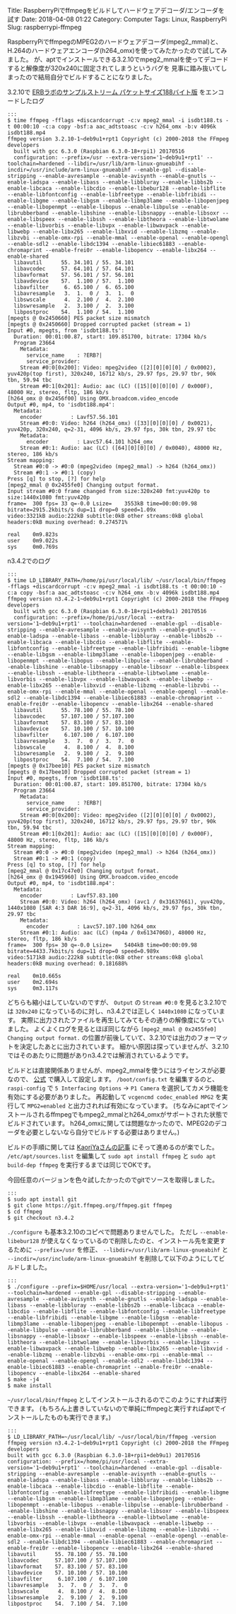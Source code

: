 Title: RaspberryPiでffmpegをビルドしてハードウェアデコーダ/エンコーダを試す
Date: 2018-04-08 01:22
Category: Computer
Tags: Linux, RaspberryPi
Slug: raspberrypi-ffmpeg

RaspberryPiでffmpegのMPEG2のハードウェアデコーダ(mpeg2_mmal)と、H.264のハードウェアエンコーダ(h264_omx)を使ってみたかったので試してみました。
が、aptでインストールできる3.2.10でmpeg2_mmalを使ってデコードすると解像度が320x240に固定されてしまうというバグを
見事に踏み抜いてしまったので結局自分でビルドすることになりました。

3.2.10で [ERBラボのサンプルストリーム パケットサイズ188バイト版](https://www.erb.jp/labo/samplestream.html) をエンコードしたログ

    :::
    $ time ffmpeg -fflags +discardcorrupt -c:v mpeg2_mmal -i isdbt188.ts -t 00:00:10 -c:a copy -bsf:a aac_adtstoasc -c:v h264_omx -b:v 4096k isdbt188.mp4
    ffmpeg version 3.2.10-1~deb9u1+rpt1 Copyright (c) 2000-2018 the FFmpeg developers
      built with gcc 6.3.0 (Raspbian 6.3.0-18+rpi1) 20170516
      configuration: --prefix=/usr --extra-version='1~deb9u1+rpt1' --toolchain=hardened --libdir=/usr/lib/arm-linux-gnueabihf --incdir=/usr/include/arm-linux-gnueabihf --enable-gpl --disable-stripping --enable-avresample --enable-avisynth --enable-gnutls --enable-ladspa --enable-libass --enable-libbluray --enable-libbs2b --enable-libcaca --enable-libcdio --enable-libebur128 --enable-libflite --enable-libfontconfig --enable-libfreetype --enable-libfribidi --enable-libgme --enable-libgsm --enable-libmp3lame --enable-libopenjpeg --enable-libopenmpt --enable-libopus --enable-libpulse --enable-librubberband --enable-libshine --enable-libsnappy --enable-libsoxr --enable-libspeex --enable-libssh --enable-libtheora --enable-libtwolame --enable-libvorbis --enable-libvpx --enable-libwavpack --enable-libwebp --enable-libx265 --enable-libxvid --enable-libzmq --enable-libzvbi --enable-omx-rpi --enable-mmal --enable-openal --enable-opengl --enable-sdl2 --enable-libdc1394 --enable-libiec61883 --enable-chromaprint --enable-frei0r --enable-libopencv --enable-libx264 --enable-shared
      libavutil      55. 34.101 / 55. 34.101
      libavcodec     57. 64.101 / 57. 64.101
      libavformat    57. 56.101 / 57. 56.101
      libavdevice    57.  1.100 / 57.  1.100
      libavfilter     6. 65.100 /  6. 65.100
      libavresample   3.  1.  0 /  3.  1.  0
      libswscale      4.  2.100 /  4.  2.100
      libswresample   2.  3.100 /  2.  3.100
      libpostproc    54.  1.100 / 54.  1.100
    [mpegts @ 0x2450660] PES packet size mismatch
    [mpegts @ 0x2450660] Dropped corrupted packet (stream = 1)
    Input #0, mpegts, from 'isdbt188.ts':
      Duration: 00:01:00.87, start: 109.851700, bitrate: 17304 kb/s
      Program 23664
        Metadata:
          service_name    : ?ERB?|
          service_provider:
        Stream #0:0[0x200]: Video: mpeg2video ([2][0][0][0] / 0x0002), yuv420p(top first), 320x240, 16712 kb/s, 29.97 fps, 29.97 tbr, 90k tbn, 59.94 tbc
        Stream #0:1[0x201]: Audio: aac (LC) ([15][0][0][0] / 0x000F), 48000 Hz, stereo, fltp, 186 kb/s
    [h264_omx @ 0x2456f00] Using OMX.broadcom.video_encode
    Output #0, mp4, to 'isdbt188.mp4':
      Metadata:
        encoder         : Lavf57.56.101
        Stream #0:0: Video: h264 (h264_omx) ([33][0][0][0] / 0x0021), yuv420p, 320x240, q=2-31, 4096 kb/s, 29.97 fps, 30k tbn, 29.97 tbc
        Metadata:
          encoder         : Lavc57.64.101 h264_omx
        Stream #0:1: Audio: aac (LC) ([64][0][0][0] / 0x0040), 48000 Hz, stereo, 186 kb/s
    Stream mapping:
      Stream #0:0 -> #0:0 (mpeg2video (mpeg2_mmal) -> h264 (h264_omx))
      Stream #0:1 -> #0:1 (copy)
    Press [q] to stop, [?] for help
    [mpeg2_mmal @ 0x2455fe0] Changing output format.
    Input stream #0:0 frame changed from size:320x240 fmt:yuv420p to size:1440x1080 fmt:yuv420p
    frame=  300 fps= 33 q=-0.0 Lsize=    3553kB time=00:00:09.98 bitrate=2915.2kbits/s dup=11 drop=0 speed=1.09x
    video:3321kB audio:222kB subtitle:0kB other streams:0kB global headers:0kB muxing overhead: 0.274571%
    
    real    0m9.823s
    user    0m9.022s
    sys     0m0.769s

n3.4.2でのログ

    :::
    $ time LD_LIBRARY_PATH=/home/pi/usr/local/lib/ ~/usr/local/bin/ffmpeg -fflags +discardcorrupt -c:v mpeg2_mmal -i isdbt188.ts -t 00:00:10 -c:a copy -bsf:a aac_adtstoasc -c:v h264_omx -b:v 4096k isdbt188.mp4
    ffmpeg version n3.4.2-1~deb9u1+rpt1 Copyright (c) 2000-2018 the FFmpeg developers
      built with gcc 6.3.0 (Raspbian 6.3.0-18+rpi1+deb9u1) 20170516
      configuration: --prefix=/home/pi/usr/local --extra-version='1~deb9u1+rpt1' --toolchain=hardened --enable-gpl --disable-stripping --enable-avresample --enable-avisynth --enable-gnutls --enable-ladspa --enable-libass --enable-libbluray --enable-libbs2b --enable-libcaca --enable-libcdio --enable-libflite --enable-libfontconfig --enable-libfreetype --enable-libfribidi --enable-libgme --enable-libgsm --enable-libmp3lame --enable-libopenjpeg --enable-libopenmpt --enable-libopus --enable-libpulse --enable-librubberband --enable-libshine --enable-libsnappy --enable-libsoxr --enable-libspeex --enable-libssh --enable-libtheora --enable-libtwolame --enable-libvorbis --enable-libvpx --enable-libwavpack --enable-libwebp --enable-libx265 --enable-libxvid --enable-libzmq --enable-libzvbi --enable-omx-rpi --enable-mmal --enable-openal --enable-opengl --enable-sdl2 --enable-libdc1394 --enable-libiec61883 --enable-chromaprint --enable-frei0r --enable-libopencv --enable-libx264 --enable-shared
      libavutil      55. 78.100 / 55. 78.100
      libavcodec     57.107.100 / 57.107.100
      libavformat    57. 83.100 / 57. 83.100
      libavdevice    57. 10.100 / 57. 10.100
      libavfilter     6.107.100 /  6.107.100
      libavresample   3.  7.  0 /  3.  7.  0
      libswscale      4.  8.100 /  4.  8.100
      libswresample   2.  9.100 /  2.  9.100
      libpostproc    54.  7.100 / 54.  7.100
    [mpegts @ 0x17bee10] PES packet size mismatch
    [mpegts @ 0x17bee10] Dropped corrupted packet (stream = 1)
    Input #0, mpegts, from 'isdbt188.ts':
      Duration: 00:01:00.87, start: 109.851700, bitrate: 17304 kb/s
      Program 23664
        Metadata:
          service_name    : ?ERB?|
          service_provider:
        Stream #0:0[0x200]: Video: mpeg2video ([2][0][0][0] / 0x0002), yuv420p(top first), 320x240, 16712 kb/s, 29.97 fps, 29.97 tbr, 90k tbn, 59.94 tbc
        Stream #0:1[0x201]: Audio: aac (LC) ([15][0][0][0] / 0x000F), 48000 Hz, stereo, fltp, 186 kb/s
    Stream mapping:
      Stream #0:0 -> #0:0 (mpeg2video (mpeg2_mmal) -> h264 (h264_omx))
      Stream #0:1 -> #0:1 (copy)
    Press [q] to stop, [?] for help
    [mpeg2_mmal @ 0x17c47e0] Changing output format.
    [h264_omx @ 0x1945960] Using OMX.broadcom.video_encode
    Output #0, mp4, to 'isdbt188.mp4':
      Metadata:
        encoder         : Lavf57.83.100
        Stream #0:0: Video: h264 (h264_omx) (avc1 / 0x31637661), yuv420p, 1440x1080 [SAR 4:3 DAR 16:9], q=2-31, 4096 kb/s, 29.97 fps, 30k tbn, 29.97 tbc
        Metadata:
          encoder         : Lavc57.107.100 h264_omx
        Stream #0:1: Audio: aac (LC) (mp4a / 0x6134706D), 48000 Hz, stereo, fltp, 186 kb/s
    frame=  300 fps= 30 q=-0.0 Lsize=    5404kB time=00:00:09.98 bitrate=4433.7kbits/s dup=11 drop=0 speed=0.989x
    video:5171kB audio:222kB subtitle:0kB other streams:0kB global headers:0kB muxing overhead: 0.181688%
    
    real    0m10.665s
    user    0m2.694s
    sys     0m3.117s

どちらも縮小はしていないのですが、 `Output` の `Stream #0:0` を見ると3.2.10では `320x240` になっているのに対し、n3.4.2では正しく `1440x1080` になっています。
実際に出力されたファイルを再生してみてもその通りの解像度になっていました。
よくよくログを見るとほぼ同じながら `[mpeg2_mmal @ 0x2455fe0] Changing output format.` の位置が前後していて、3.2.10では出力のフォーマットを決定したあとに出力されています。
細かい原因は探っていませんが、3.2.10ではそのあたりに問題がありn3.4.2では解消されているようです。

ビルドとは直接関係ありませんが、mpeg2_mmalを使うにはライセンスが必要なので、 [公式](http://www.raspberrypi.com/mpeg-2-license-key/) で購入して設定します。
`/boot/config.txt` を編集するのと、 `raspi-config` で `5 Interfacing Options` -> `P1 Camera` を選択してカメラ機能を有効にする必要がありました。
再起動して `vcgencmd codec_enabled MPG2` を実行して `MPG2=enabled` と出力されれば有効になっています。
(ちなみにaptでインストールされるffmpegでもmpeg2_mmalとh264_omxがサポートされた状態でビルドされています。
h264_omxに関しては問題なかったので、MPEG2のデコーダを必要としないなら自分でビルドする必要はありません。)

ビルドの手順に関しては [KaoriYaさんの記事](https://www.kaoriya.net/blog/2017/10/07/) にそって進めるのが楽でした。
`/etc/apt/sources.list` を編集して `sudo apt install ffmpeg` と `sudo apt build-dep ffmpeg` を実行するまでは同じでOKです。

今回任意のバージョンを色々試したかったのでgitでソースを取得しました。

    :::
    $ sudo apt install git
    $ git clone https://git.ffmpeg.org/ffmpeg.git ffmpeg
    $ cd ffmpeg
    $ git checkout n3.4.2

`./configure` も基本3.2.10のコピペで問題ありませんでした。
ただし `--enable-libebur128` が使えなくなっているので削除したのと、インストール先を変更するために `--prefix=/usr` を修正、
`--libdir=/usr/lib/arm-linux-gnueabihf` と `--incdir=/usr/include/arm-linux-gnueabihf` を削除して以下のようにしてビルドしました。

    :::
    $ ./configure --prefix=$HOME/usr/local --extra-version='1~deb9u1+rpt1' --toolchain=hardened --enable-gpl --disable-stripping --enable-avresample --enable-avisynth --enable-gnutls --enable-ladspa --enable-libass --enable-libbluray --enable-libbs2b --enable-libcaca --enable-libcdio --enable-libflite --enable-libfontconfig --enable-libfreetype --enable-libfribidi --enable-libgme --enable-libgsm --enable-libmp3lame --enable-libopenjpeg --enable-libopenmpt --enable-libopus --enable-libpulse --enable-librubberband --enable-libshine --enable-libsnappy --enable-libsoxr --enable-libspeex --enable-libssh --enable-libtheora --enable-libtwolame --enable-libvorbis --enable-libvpx --enable-libwavpack --enable-libwebp --enable-libx265 --enable-libxvid --enable-libzmq --enable-libzvbi --enable-omx-rpi --enable-mmal --enable-openal --enable-opengl --enable-sdl2 --enable-libdc1394 --enable-libiec61883 --enable-chromaprint --enable-frei0r --enable-libopencv --enable-libx264 --enable-shared
    $ make -j4
    $ make install

`~/usr/local/bin/ffmpeg` としてインストールされるのでこのようにすれば実行できます。
(もちろん上書きしていないので単純にffmpegと実行すればaptでインストールしたものも実行できます。)

    :::
    $ LD_LIBRARY_PATH=~/usr/local/lib/ ~/usr/local/bin/ffmpeg -version
    ffmpeg version n3.4.2-1~deb9u1+rpt1 Copyright (c) 2000-2018 the FFmpeg developers
    built with gcc 6.3.0 (Raspbian 6.3.0-18+rpi1+deb9u1) 20170516
    configuration: --prefix=/home/pi/usr/local --extra-version='1~deb9u1+rpt1' --toolchain=hardened --enable-gpl --disable-stripping --enable-avresample --enable-avisynth --enable-gnutls --enable-ladspa --enable-libass --enable-libbluray --enable-libbs2b --enable-libcaca --enable-libcdio --enable-libflite --enable-libfontconfig --enable-libfreetype --enable-libfribidi --enable-libgme --enable-libgsm --enable-libmp3lame --enable-libopenjpeg --enable-libopenmpt --enable-libopus --enable-libpulse --enable-librubberband --enable-libshine --enable-libsnappy --enable-libsoxr --enable-libspeex --enable-libssh --enable-libtheora --enable-libtwolame --enable-libvorbis --enable-libvpx --enable-libwavpack --enable-libwebp --enable-libx265 --enable-libxvid --enable-libzmq --enable-libzvbi --enable-omx-rpi --enable-mmal --enable-openal --enable-opengl --enable-sdl2 --enable-libdc1394 --enable-libiec61883 --enable-chromaprint --enable-frei0r --enable-libopencv --enable-libx264 --enable-shared
    libavutil      55. 78.100 / 55. 78.100
    libavcodec     57.107.100 / 57.107.100
    libavformat    57. 83.100 / 57. 83.100
    libavdevice    57. 10.100 / 57. 10.100
    libavfilter     6.107.100 /  6.107.100
    libavresample   3.  7.  0 /  3.  7.  0
    libswscale      4.  8.100 /  4.  8.100
    libswresample   2.  9.100 /  2.  9.100
    libpostproc    54.  7.100 / 54.  7.100

